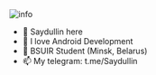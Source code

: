 <img src="https://github-stats-alpha.vercel.app/api?username=saydullin&cc=14233A&tc=fff&ic=6666FF&bc=0000" alt="info" />

- 👋 Saydullin here
- 🍫 I love Android Development
- 🏫 BSUIR Student (Minsk, Belarus)
- 📫 My telegram: t.me/Saydullin

<!---
Saydullin/Saydullin is a ✨ special ✨ repository because its `README.md` (this file) appears on your GitHub profile.
You can click the Preview link to take a look at your changes.
--->
